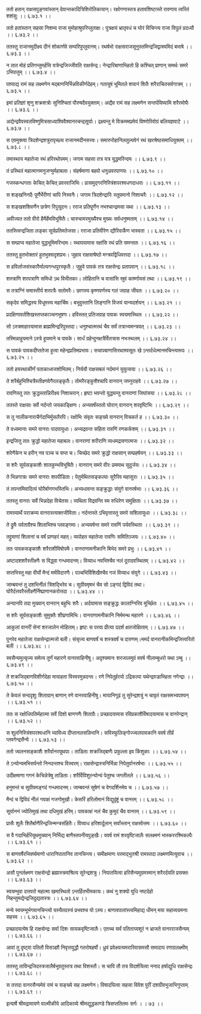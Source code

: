 ततो हतान् राक्षसपुङ्गवांस्तान् देवान्तकादित्रिशिरोतिकायान्।
रक्षोगणास्तत्र हतावशिष्टास्ते रावणाय त्वरितं शशंसुः ।। ६.७३.१ ।।

ततो हतांस्तान् सहसा निशम्य राजा मुमोहाश्रुपरिप्लुताक्षः।
पुत्रक्षयं भ्रातृवधं च घोरं विचिन्त्य राजा विपुलं प्रदध्यौ ।। ६.७३.२ ।।

ततस्तु राजानमुदीक्ष्य दीनं शोकार्णवे सम्परिपुप्लुवानम्।
रथर्षभो राक्षसराजसूनुस्तमिन्द्रजिद्वाक्यमिदं बभाषे ।। ६.७३.३ ।।

न तात मोहं प्रतिगन्तुमर्हसि यत्रेन्द्रजिज्जीवति राक्षसेन्द्र।
नेन्द्रारिबाणाभिहतो हि कश्चित् प्राणान् समर्थः समरे ऽभिपातुम् ।। ६.७३.४ ।।

पश्याद्य रामं सह लक्ष्मणेन मद्बाणनिर्भिन्नविकीर्णदेहम्।
गतायुषं भूमितले शयानं शितैः शरैराचितसर्वगात्रम् ।। ६.७३.५ ।।

इमां प्रतिज्ञां शृणु शक्रशत्रोः सुनिश्चितां पौरुषदैवयुक्ताम्।
अद्यैव रामं सह लक्ष्मणेन सन्तर्पयिष्यामि शरैरमोघैः ।। ६.७३.६ ।।

अद्येन्द्रवैवस्वतविष्णुमित्रसाध्याश्विवैश्वानरचन्द्रसूर्याः।
द्रक्ष्यन्तु मे विक्रममप्रमेयं विष्णोरिवोग्रं बलियज्ञवाटे ।। ६.७३.७ ।।

स एवमुक्त्वा त्रिदशेन्द्रशत्रुरापृच्छ्य राजानमदीनसत्त्वः।
समारुरोहानिलतुल्यवेगं रथं खरश्रेष्ठसमाधियुक्तम् ।। ६.७३.८ ।।

तमास्थाय महातेजा रथं हरिरथोपमम्।
जगाम सहसा तत्र यत्र युद्धमरिन्दमः ।। ६.७३.९ ।।

तं प्रस्थितं महात्मानमनुजग्मुर्महाबलाः।
संहर्षमाणा बहवो धनुःप्रवरपाणयः ।। ६.७३.१० ।।

गजस्कन्धगताः केचित् केचित् प्रवरवाजिभिः।
प्रासमुद्गरनिस्त्रिंशपरश्वधगदाधराः ।। ६.७३.११ ।।

स शङ्खनिनदैः पूर्णैर्भेरीणां चापि निस्वनैः।
जगाम त्रिदशेन्द्रारिः स्तूयमानो निशाचरैः ।। ६.७३.१२ ।।

स शङ्खशशिवर्णेन छत्रेण रिपुसूदनः।
रराज प्रतिपूर्णेन नभश्चान्द्रमसा यथा ।। ६.७३.१३ ।।

अवीज्यत ततो वीरो हैमैर्हेमविभूषितैः।
चारुचामरमुख्यैश्च मुख्यः सर्वधनुष्मताम् ।। ६.७३.१४ ।।

ततस्त्विन्द्रजिता लङ्का सूर्यप्रतिमतेजसा।
रराजा प्रतिवीरेण द्यौरिवार्केण भास्वता ।। ६.७३.१५ ।।

स सम्प्राप्य महातेजा युद्धभूमिमरिन्दमः।
स्थापयामास रक्षांसि रथं प्रति समन्ततः ।। ६.७३.१६ ।।

ततस्तु हुतभोक्तारं हुतभुक्सदृशप्रभः।
जुहाव राक्षसश्रेष्ठो मन्त्रवद्विधिवत्तदा ।। ६.७३.१७ ।।

स हविर्लाजसंस्कारैर्माल्यगन्धपुरस्कृतैः।
जुहुवे पावकं तत्र राक्षसेन्द्रः प्रतापवान् ।। ६.७३.१८ ।।

शस्त्राणि शरपत्राणि समिधो ऽथ विभीतकाः।
लोहितानि च वासांसि स्रुवं कार्ष्णायसं तथा ।। ६.७३.१९ ।।

स तत्राग्निं समास्तीर्य शरपत्रैः सतोमरैः।
छागस्य कृष्णवर्णस्य गलं जग्राह जीवतः ।। ६.७३.२० ।।

सकृदेव समिद्धस्य विधूमस्य महार्चिषः।
बभूवुस्तानि लिङ्गानि विजयं यान्यदर्शयन् ।। ६.७३.२१ ।।

प्रदक्षिणावर्तशिखस्तप्तकाञ्चनभूषणः।
हविस्तत् प्रतिजग्राह पावकः स्वयमास्थितः ।। ६.७३.२२ ।।

सो ऽस्त्रमाहारयामास ब्राह्ममिन्द्ररिपुस्तदा।
धनुश्चात्मरथं चैव सर्वं तत्राभ्यमन्त्रयत् ।। ६.७३.२३ ।।

तस्मिन्नाहूयमाने ऽस्त्रे हूयमाने च पावके।
सार्धं ग्रहेन्दुनक्षत्रैर्वितत्रास नभःस्थलम् ।। ६.७३.२४ ।।

स पावकं पावकदीप्ततेजा हुत्वा महेन्द्रप्रतिमप्रभावः।
सचापबाणासिरथाश्वसूतः खे ऽन्तर्दधेत्मानमचिन्त्यरूपः ।। ६.७३.२५ ।।

ततो हयरथाकीर्णं पताकाध्वजशोभितम्।
निर्ययौ राक्षसबलं नर्दमानं युयुत्सया ।। ६.७३.२६ ।।

ते शरैर्बहुभिश्चित्रैस्तीक्ष्णवेगैरलङ्कृतैः।
तोमरैरङ्कुशैश्चापि वानरान् जघ्नुराहवे ।। ६.७३.२७ ।।

रावणिस्तु ततः क्रुद्धस्तान्निरीक्ष्य निशाचरान्।
हृष्टा भवन्तो युद्ध्यन्तु वानराणां जिघांसया ।। ६.७३.२८ ।।

ततस्ते राक्षसाः सर्वे नर्दन्तो जयकाङ्क्षिणः।
अभ्यवर्षंस्ततो घोरान् वानरान् शरवृष्टिभिः ।। ६.७३.२९ ।।

स तु नालीकनाराचैर्गदाभिर्मुसलैरपि।
रक्षोभिः संवृतः सङ्ख्ये वानरान् विचकर्त ह ।। ६.७३.३० ।।

ते वध्यमानाः समरे वानराः पादपायुधाः।
अभ्यद्रवन्त सहिता रावणिं रणकर्कशम् ।। ६.७३.३१ ।।

इन्द्रजित्तु ततः क्रुद्धो महातेजा महाबलः।
वानराणां शरीराणि व्यधमद्रावणात्मजः ।। ६.७३.३२ ।।

शरेणैकेन च हरीन् नव पञ्च च सप्त च।
चिच्छेद समरे क्रुद्धो राक्षसान् सम्प्रहर्षयन् ।। ६.७३.३३ ।।

स शरैः सूर्यसङ्काशैः शातकुम्भविभूषितैः।
वानरान् समरे वीरः प्रममाथ सुदुर्जयः ।। ६.७३.३४ ।।

ते भिन्नगात्राः समरे वानराः शपपीडिताः।
पेतुर्मथितसङ्कल्पाः सुरैरिव महासुराः ।। ६.७३.३५ ।।

तं तपन्तमिवादित्यं घोरैर्बाणगभस्तिभिः।
अभ्यधावन्त सङ्क्रुद्धाः संयुगे वानरर्षभाः ।। ६.७३.३६ ।।

ततस्तु वानराः सर्वे भिन्नदेहा विचेतसः।
व्यथिता विद्रवन्ति स्म रुधिरेण समुक्षिताः ।। ६.७३.३७ ।।

रामस्यार्थे पराक्रम्य वानरास्त्यक्तजीविताः।
नर्दन्तस्ते ऽभिवृत्तास्तु समरे सशिलायुधाः ।। ६.७३.३८ ।।

ते द्रुमैः पर्वताग्रैश्च शिलाभिश्च प्लवङ्गमाः।
अभ्यवर्षन्त समरे रावणिं पर्यवस्थिताः ।। ६.७३.३९ ।।

तद्द्रुमाणां शिलानां च वर्षं प्राणहरं महत्।
व्यपोहत महातेजा रावणिः समितिञ्जयः ।। ६.७३.४० ।।

ततः पावकसङ्काशैः शरैराशीविषोपमैः।
वानराणामनीकानि बिभेद समरे प्रभुः ।। ६.७३.४१ ।।

अष्टादशशरैस्तीक्ष्णैः स विद्ध्वा गन्धमादनम्।
विव्याध नवभिश्चैव नलं दूरादवस्थितम् ।। ६.७३.४२ ।।

सप्तभिस्तु महा वीर्यो मैन्दं मर्मविदारणैः।
पञ्चभिर्विशिखैश्चैव गजं विव्याध संयुगे ।। ६.७३.४३ ।।

जाम्बवन्तं तु दशभिर्नीलं त्रिंशद्भिरेव च।
सुग्रीवमृषभं चैव सो ऽङ्गदं द्विविदं तथा।घोरैर्दत्तवरैस्तीक्ष्णैर्निष्प्राणानकरोत्तदा ।। ६.७३.४४ ।।

अन्यानपि तदा मुख्यान् वानरान् बहुभिः शरैः।
अर्दयामास सङ्क्रुद्धः कालाग्निरिव मूर्च्छितः ।। ६.७३.४५ ।।

स शरैः सूर्यसङ्काशैः सुमुक्तैः शीघ्रगामिभिः।
वानराणामनीकानि निर्ममन्थ महारणे ।। ६.७३.४६ ।।

आकुलां वानरीं सेनां शरजालेन मोहिताम्।
हृष्टः स परया प्रीत्या ददर्श क्षतजोक्षिताम् ।। ६.७३.४७ ।।

पुनरेव महातेजा राक्षसेन्द्रात्मजो बली।
संसृज्य बाणवर्षं च शस्त्रवर्षं च दारुणम्।ममर्द वानरानीकमिन्द्रजित्त्वरितो बली ।। ६.७३.४८ ।।

स्वसैन्यमुत्सृज्य समेत्य तूर्णं महारणे वानरवाहिनीषु।
अदृश्यमानः शरजालमुग्रं ववर्ष नीलाम्बुधरो यथा ऽम्बु ।। ६.७३.४९ ।।

ते शक्रजिद्बाणविशीर्णदेहा मायाहता विस्वरमुन्नदन्तः।
रणे निपेतुर्हरयो ऽद्रिकल्पा यथेन्द्रवज्राभिहता नगेन्द्राः ।। ६.७३.५० ।।

ते केवलं सन्ददृशुः शिताग्रान् बाणान् रणे वानरवाहिनीषु।
मायानिगूढं तु सुरेन्द्रशत्रुं न चावृतं राक्षसमभ्यपश्यन् ।। ६.७३.५१ ।।

ततः स रक्षोधिपतिर्महात्मा सर्वे दिशो बाणगणैः शिताग्रैः।
प्रच्छादयामास रविप्रकाशैर्विषादयामास च वानरेन्द्रान् ।। ६.७३.५२ ।।

स शूलनिस्त्रिंशपरश्वधानि व्याविध्य दीप्तानलसन्निभानि।
सविस्फुलिङ्गोज्ज्वलपावकानि ववर्ष तीर्व्रं प्लवगेन्द्रसैन्ये ।। ६.७३.५३ ।।

ततो ज्वलनसङ्काशैः शरैर्वानरयूथपाः।
ताडिताः शक्रजिद्बाणैः प्रफुल्ला इव किंशुकाः ।। ६.७३.५४ ।।

ते ऽन्योन्यमभिसर्पन्तो निनदन्तश्च विस्वरम्।
राक्षसेन्द्रास्त्रनिर्भिन्ना निपेतुर्वानरर्षभाः ।। ६.७३.५५ ।।

उदीक्षमाणा गगनं केचिन्नेत्रेषु ताडिताः।
शरैर्विविशुरन्योन्यं पेतुश्च जगतीतले ।। ६.७३.५६ ।।

हनुमन्तं च सुग्रीवमङ्गदं गन्धमादनम्।
जाम्बवन्तं सुषेणं च वेगदर्शिनमेव च ।। ६.७३.५७ ।।

मैन्दं च द्विविदं नीलं गवाक्षं गजगोमुखौ।
केसरिं हरिलोमानं विद्युदृंष्ट्रं च वानरम् ।। ६.७३.५८ ।।

सूर्याननं ज्योतिमुखं तथा दधिमुखं हरिम्।
पावकाक्षं नलं चैव कुमुदं चैव वानरम् ।। ६.७३.५९ ।।

प्रासैः शूलैः शितैर्बाणैरिन्द्रजिन्मन्त्रसंहितैः।
विव्याध हरिशार्दूलान् सर्वांस्तान् राक्षसोत्तमः ।। ६.७३.६० ।।

स वै गदाभिर्हरियूथमुख्यान् निर्भिद्य बाणैस्तपनीयपुङ्खैः।
ववर्ष रामं शरवृष्टिजालैः सलक्ष्मणं भास्कररश्मिकल्पैः ।। ६.७३.६१ ।।

स बाणवर्षैरभिवर्ष्यमाणो धारानिपातानिव तानचिन्त्य।
समीक्षमाणः परमाद्भुतश्री रामस्तदा लक्ष्मणमित्युवाच ।। ६.७३.६२ ।।

असौ पुनर्लक्ष्मण राक्षसेन्द्रो ब्रह्मास्त्रमाश्रित्य सुरेन्द्रशत्रुः।
निपातयित्वा हरिसैन्यमुग्रमस्मान् शरैरर्दयति प्रसक्तः ।। ६.७३.६३ ।।

स्वयम्भुवा दत्तवरो महात्मा खमास्थितो ऽन्तर्हितभीमकायः।
कथं नु शक्यो युधि नष्टदेहो निहन्तुमद्येन्द्रजिदुद्यतास्त्रः ।। ६.७३.६४ ।।

मन्ये स्वयम्भूर्भगवानचिन्त्यो यस्यैतदस्त्रं प्रभवश्च यो ऽस्य।
बाणावपातांस्त्वमिहाद्य धीमन् मया सहाव्यग्रमनाः सहस्व ।। ६.७३.६५ ।।

प्रच्छादयत्येष हि राक्षसेन्द्रः सर्वा दिशः सायकवृष्टिजालैः।
एतच्च सर्वं पतिताग्र्यशूरं न भ्राजते वानरराजसैन्यम् ।। ६.७३.६६ ।।

आवां तु दृष्ट्वा पतितौ विसञ्ज्ञौ निवृत्तयुद्धौ गतरोषहर्षो।
ध्रुवं प्रवेक्ष्यत्यमरारिवासमसौ समादाय रणाग्रलक्ष्मीम् ।। ६.७३.६७ ।।

ततस्तु ताविन्द्रजिदस्त्रजालैर्बभूवतुस्तत्र तथा विशस्तौ।
स चापि तौ तत्र विदर्शयित्वा ननाद हर्षाद्युधि राक्षसेन्द्रः ।। ६.७३.६८ ।।

स तत्तदा वानरसैन्यमेवं रामं च सङ्ख्ये सह लक्ष्मणेन।
विषादयित्वा सहसा विवेश पुरीं दशग्रीवभुजाभिगुप्ताम् ।। ६.७३.६९ ।।

इत्यार्षे श्रीमद्रामायणे वाल्मीकीये आदिकाव्ये श्रीमद्युद्धकाण्डे त्रिसप्ततितमः सर्गः ।
। ७३ ।।

